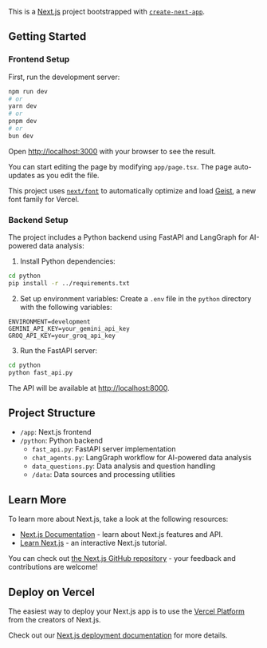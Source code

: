 This is a [Next.js](https://nextjs.org) project bootstrapped with [`create-next-app`](https://nextjs.org/docs/app/api-reference/cli/create-next-app).

## Getting Started

### Frontend Setup

First, run the development server:

```bash
npm run dev
# or
yarn dev
# or
pnpm dev
# or
bun dev
```

Open [http://localhost:3000](http://localhost:3000) with your browser to see the result.

You can start editing the page by modifying `app/page.tsx`. The page auto-updates as you edit the file.

This project uses [`next/font`](https://nextjs.org/docs/app/building-your-application/optimizing/fonts) to automatically optimize and load [Geist](https://vercel.com/font), a new font family for Vercel.

### Backend Setup

The project includes a Python backend using FastAPI and LangGraph for AI-powered data analysis:

1. Install Python dependencies:
```bash
cd python
pip install -r ../requirements.txt
```

2. Set up environment variables:
Create a `.env` file in the `python` directory with the following variables:
```
ENVIRONMENT=development
GEMINI_API_KEY=your_gemini_api_key
GROQ_API_KEY=your_groq_api_key
```

3. Run the FastAPI server:
```bash
cd python
python fast_api.py
```

The API will be available at [http://localhost:8000](http://localhost:8000).

## Project Structure

- `/app`: Next.js frontend
- `/python`: Python backend
  - `fast_api.py`: FastAPI server implementation
  - `chat_agents.py`: LangGraph workflow for AI-powered data analysis
  - `data_questions.py`: Data analysis and question handling
  - `/data`: Data sources and processing utilities

## Learn More

To learn more about Next.js, take a look at the following resources:

- [Next.js Documentation](https://nextjs.org/docs) - learn about Next.js features and API.
- [Learn Next.js](https://nextjs.org/learn) - an interactive Next.js tutorial.

You can check out [the Next.js GitHub repository](https://github.com/vercel/next.js) - your feedback and contributions are welcome!

## Deploy on Vercel

The easiest way to deploy your Next.js app is to use the [Vercel Platform](https://vercel.com/new?utm_medium=default-template&filter=next.js&utm_source=create-next-app&utm_campaign=create-next-app-readme) from the creators of Next.js.

Check out our [Next.js deployment documentation](https://nextjs.org/docs/app/building-your-application/deploying) for more details.
